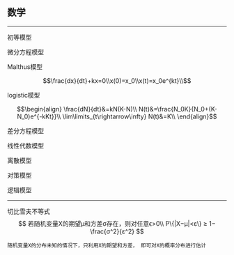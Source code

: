 <script type="text/javascript"
src="https://cdnjs.cloudflare.com/ajax/libs/mathjax/2.7.3/MathJax.js?config=TeX-AMS-MML_HTMLorMML">
</script>

## 数学

---

初等模型

微分方程模型

Malthus模型

$$\frac{dx}{dt}+kx=0\\x(0)=x_0\\x(t)=x_0e^{kt}\\$$

logistic模型

$$\begin{align}
\frac{dN}{dt}&=kN(K-N)\\
N(t)&=\frac{N_0K}{N_0+(K-N_0)e^{-kKt}}\\ \lim\limits_{t\rightarrow\infty} N(t)&=K\\
\end{align}$$

差分方程模型

线性代数模型

离散模型

对策模型

逻辑模型

---

切比雪夫不等式
$$
若随机变量X的期望μ和方差σ存在，则对任意ϵ>0\\
P\{|X−μ|<ε\} ≥ 1−\frac{σ^2}{ε^2}
$$

	随机变量X的分布未知的情况下，只利用X的期望和方差， 即可对X的概率分布进行估计

